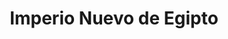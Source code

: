 ﻿---
title: "Imperio Nuevo de Egipto"
permalink: periodes_209.html
layout: periode
dataInici: -1550
dataFi: -1070
sidebar: periodes
pares:
  - id: 887
    title: "Egipto"
    dataInici: "(-3000)"
    dataFi: "(-1200)"

fills:
  - id: 210
    title: "Tutmosis III"
    dataInici: "(-1458)"
    dataFi: "(-1429)"

  - id: 3
    title: "Batalla de Qadesh"
    dataInici: "(-1274)"

jocsPrincipals:
jocsEscenaris:
  - title: "Aton"
    bggId: 19999
    dataInici: 
    dataFi: 

jocsEpoca:
jocsEpocaEscenaris:
  - title: "Anachronism"
    bggId: 14038
    escenari: "Horemheb the Restorer"
    dataInici: -1306
    dataFi: -1292

---
